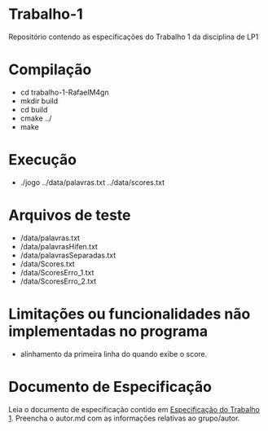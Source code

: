 # Trabalho-1
Repositório contendo as especificações do Trabalho 1 da disciplina de LP1

# Compilação
- cd trabalho-1-RafaelM4gn
- mkdir build
- cd build
- cmake ../
- make

# Execução
- ./jogo ../data/palavras.txt ../data/scores.txt

# Arquivos de teste
- /data/palavras.txt
- /data/palavrasHifen.txt
- /data/palavrasSeparadas.txt
- /data/Scores.txt
- /data/ScoresErro_1.txt
- /data/ScoresErro_2.txt

# Limitações ou funcionalidades não implementadas no programa
- alinhamento da primeira linha do quando exibe o score.


# Documento de Especificação

Leia o documento de especificação contido em [Especificação do Trabalho 1](https://docs.google.com/document/d/1aa51VNLQ_jpZaEuGkMz2KE8feAkE48-TENZ9eqn48nk/edit?usp=sharing). Preencha o autor.md com as informações relativas ao grupo/autor.
